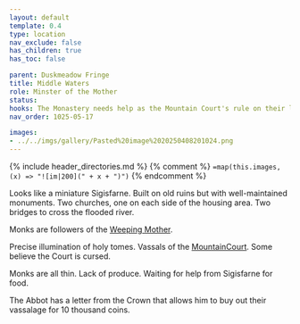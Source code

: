 ```yaml
---
layout: default
template: 0.4
type: location
nav_exclude: false
has_children: true
has_toc: false

parent: Duskmeadow Fringe
title: Middle Waters
role: Minster of the Mother
status:
hooks: The Monastery needs help as the Mountain Court's rule on their land squeezes them too much.
nav_order: 1025-05-17

images:
- ../../imgs/gallery/Pasted%20image%2020250408201024.png
---
```


{% include header_directories.md %}
{% comment %}
`=map(this.images, (x) => "![im|200](" + x + ")")`
{% endcomment %}

Looks like a miniature Sigisfarne.
Built on old ruins but with well-maintained monuments.
Two churches, one on each side of the housing area.
Two bridges to cross the flooded river.

Monks are followers of the [Weeping Mother](../weepingMother/index.md).

Precise illumination of holy tomes.
Vassals of the [MountainCourt](MountainCourt.md).
Some believe the Court is cursed.

Monks are all thin.
Lack of produce.
Waiting for help from Sigisfarne for food.

The Abbot has a letter from the Crown that allows him to buy out their vassalage for 10 thousand coins.
